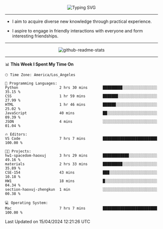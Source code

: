 <p align="center">
  <img src="https://readme-typing-svg.demolab.com?font=Fira+Code&weight=500&size=32&duration=2500&pause=1600&center=true&vCenter=true&random=false&width=1024&height=64&lines=Hi+there+%F0%9F%91%8B;I'm+delighted+you+could+make+it+here+%F0%9F%8E%89;I'm+Harry%2C+a+college+student+still+finding+my+way" alt="Typing SVG" />
</p>


---


- I aim to acquire diverse new knowledge through practical experience.

- I aspire to engage in friendly interactions with everyone and form interesting friendships.


---


<p align="center">
  <img src="https://github-readme-stats.vercel.app/api?username=Harry-Jing&show_icons=true" alt="github-readme-stats"/>
</p>


---

<!--START_SECTION:waka-->
📊 **This Week I Spent My Time On** 

```text
🕑︎ Time Zone: America/Los_Angeles

💬 Programming Languages: 
Python                   2 hrs 30 mins       █████████░░░░░░░░░░░░░░░░   35.15 % 
CSS                      1 hr 59 mins        ███████░░░░░░░░░░░░░░░░░░   27.99 % 
HTML                     1 hr 46 mins        ██████░░░░░░░░░░░░░░░░░░░   25.02 % 
JavaScript               40 mins             ██░░░░░░░░░░░░░░░░░░░░░░░   09.39 % 
JSON                     4 mins              ░░░░░░░░░░░░░░░░░░░░░░░░░   01.04 % 

🔥 Editors: 
VS Code                  7 hrs 7 mins        █████████████████████████   100.00 % 

🐱‍💻 Projects: 
hw1-spacedom-haoxuj      3 hrs 29 mins       ████████████░░░░░░░░░░░░░   49.16 % 
materials                2 hrs 33 mins       █████████░░░░░░░░░░░░░░░░   35.89 % 
CSE-154                  43 mins             ███░░░░░░░░░░░░░░░░░░░░░░   10.18 % 
HW1                      18 mins             █░░░░░░░░░░░░░░░░░░░░░░░░   04.34 % 
section-haoxuj-zhengkun  1 min               ░░░░░░░░░░░░░░░░░░░░░░░░░   00.38 % 

💻 Operating System: 
Mac                      7 hrs 7 mins        █████████████████████████   100.00 % 
```


 Last Updated on 15/04/2024 12:21:26 UTC
<!--END_SECTION:waka-->
